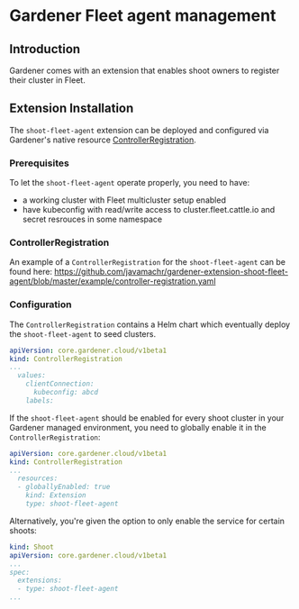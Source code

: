 # Gardener Fleet agent management

## Introduction
Gardener comes with an extension that enables shoot owners to register their cluster in Fleet.

## Extension Installation
The `shoot-fleet-agent` extension can be deployed and configured via Gardener's native resource [ControllerRegistration](https://github.com/gardener/gardener/blob/master/docs/extensions/controllerregistration.md).

### Prerequisites
To let the `shoot-fleet-agent` operate properly, you need to have:
- a working cluster with Fleet multicluster setup enabled
- have kubeconfig with read/write access to cluster.fleet.cattle.io and secret resrouces in some namespace

### ControllerRegistration
An example of a `ControllerRegistration` for the `shoot-fleet-agent` can be found here: https://github.com/javamachr/gardener-extension-shoot-fleet-agent/blob/master/example/controller-registration.yaml

### Configuration
The `ControllerRegistration` contains a Helm chart which eventually deploy the `shoot-fleet-agent` to seed clusters. 

```yaml
apiVersion: core.gardener.cloud/v1beta1
kind: ControllerRegistration
...
  values:
    clientConnection:
      kubeconfig: abcd
    labels:
```

If the `shoot-fleet-agent` should be enabled for every shoot cluster in your Gardener managed environment, you need to globally enable it in the `ControllerRegistration`:
```yaml
apiVersion: core.gardener.cloud/v1beta1
kind: ControllerRegistration
...
  resources:
  - globallyEnabled: true
    kind: Extension
    type: shoot-fleet-agent
```

Alternatively, you're given the option to only enable the service for certain shoots:
```yaml
kind: Shoot
apiVersion: core.gardener.cloud/v1beta1
...
spec:
  extensions:
  - type: shoot-fleet-agent
...
```

<style>
#body-inner blockquote {
    border: 0;
    padding: 10px;
    margin-top: 40px;
    margin-bottom: 40px;
    border-radius: 4px;
    background-color: rgba(0,0,0,0.05);
    box-shadow: 0 3px 6px rgba(0,0,0,0.16), 0 3px 6px rgba(0,0,0,0.23);
    position:relative;
    padding-left:60px;
}
#body-inner blockquote:before {
    content: "!";
    font-weight: bold;
    position: absolute;
    top: 0;
    bottom: 0;
    left: 0;
    background-color: #00a273;
    color: white;
    vertical-align: middle;
    margin: auto;
    width: 36px;
    font-size: 30px;
    text-align: center;
}
</style>
